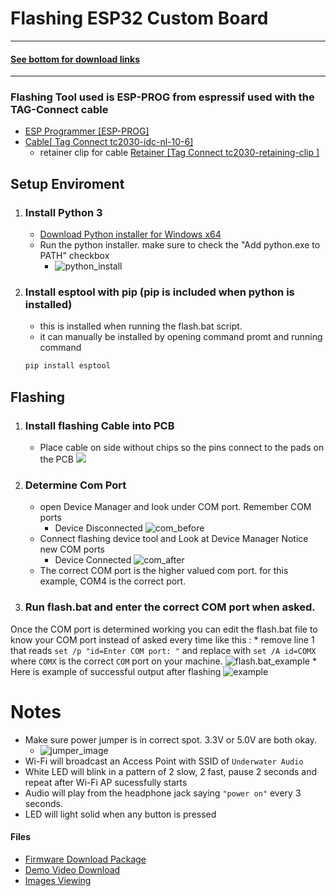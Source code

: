 # Flashing ESP32 Custom Board
---
#### [See bottom for download links](https://github.com/Ryan-Romig/test-release/blob/main/docs/README.md#Files)
---
### Flashing Tool used is ESP-PROG from espressif used with the TAG-Connect cable
* [ESP Programmer [ESP-PROG]](https://www.digikey.com/en/products/detail/espressif-systems/ESP-PROG/10259352?s=N4IgTCBcDaIKIGUAKBaJAnA9gcwAQCNMBDdAExAF0BfIA)
* [Cable[ Tag Connect tc2030-idc-nl-10-6]](https://www.tag-connect.com/product/tc2030-idc-nl-10-6-pin-plug-of-nails-spring-pin-cable-with-0-1-ribbon-connector-10-version)
   * retainer clip for cable
   [Retainer [Tag Connect tc2030-retaining-clip ] ](https://www.tag-connect.com/product/tc2030-retaining-clip-board-3-pack)

## Setup Enviroment
1. ### Install Python 3
    * [Download Python installer for Windows x64](https://www.python.org/ftp/python/3.11.0/python-3.11.0-amd64.exe)
    * Run the python installer. make sure to check the "Add python.exe to PATH" checkbox 
        * ![python_install](/docs/assets//python_install.PNG)

2. ### Install esptool with pip (pip is included when python is installed)
    * this is installed when running the flash.bat script. 
    * it can manually be installed by opening command promt and running command 
    ```cmd
    pip install esptool
## Flashing
1. ### Install flashing Cable into PCB
    * Place cable on side without chips so the pins connect to the pads on the PCB
        ![](/docs/assets/)
2. ### Determine Com Port
    * open Device Manager and look under COM port. Remember COM ports
        * Device Disconnected
        ![com_before](/docs/assets/com_before.PNG)
    * Connect flashing device tool and Look at Device Manager Notice new COM ports
        * Device Connected
        ![com_after](/docs/assets/com_after.PNG)
    * The correct COM port is the higher valued com port. for this example, COM4 is the correct port. 

3. ### Run flash.bat and enter the correct COM port when asked.
Once the COM port is determined working you can edit the flash.bat file to know your COM port instead of asked every time like this : 
    * remove line 1 that reads 
        ```
        set /p "id=Enter COM port: "
        ```
        and replace with 
        ```
        set /A id=COMX
        ```        
        where ```COMX``` is the correct ```COM``` port on your machine.
        ![flash.bat_example](/docs/assets/flash.PNG)
    * Here is example of successful output after flashing
    ![example](/docs/assets/example.PNG)

# Notes
* Make sure power jumper is in correct spot. 3.3V or 5.0V are both okay.
  * ![jumper_image](/docs/assets/jumper_image.png)
* Wi-Fi will broadcast an Access Point with SSID of ```Underwater Audio```
* White LED will blink in a pattern of 2 slow, 2 fast, pause 2 seconds and repeat after Wi-Fi AP sucessfully starts
* Audio will play from the headphone jack saying ``"power on"`` every 3 seconds.  
* LED will light solid when any button is pressed

#### Files
* [Firmware Download Package](https://github.com/Ryan-Romig/opal-test-release/releases/latest/download/underwater-audio-test.zip)
* [Demo Video Download](https://github.com/Ryan-Romig/opal-test-release/releases/latest/download/DEMO.mp4)
* [Images Viewing](https://github.com/Ryan-Romig/opal-test-release/releases/latest)

